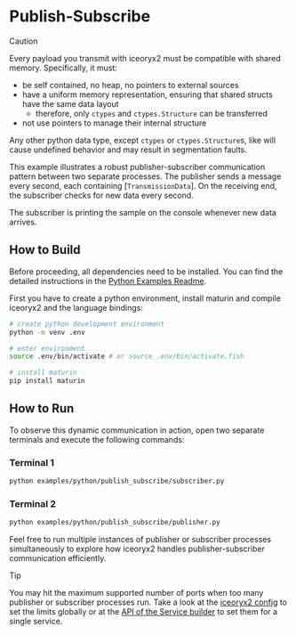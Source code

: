 # Publish-Subscribe

> [!CAUTION]
> Every payload you transmit with iceoryx2 must be compatible with shared
> memory. Specifically, it must:
>
> * be self contained, no heap, no pointers to external sources
> * have a uniform memory representation, ensuring that shared structs have the
>     same data layout
>   * therefore, only `ctypes` and `ctypes.Structure` can be transferred
> * not use pointers to manage their internal structure
>
> Any other python data type, except `ctypes` or `ctypes.Structure`s, like will
> cause undefined behavior and may result in segmentation faults.

This example illustrates a robust publisher-subscriber communication pattern
between two separate processes. The publisher sends a message every second,
each containing [`TransmissionData`]. On the receiving end, the subscriber
checks for new data every second.

The subscriber is printing the sample on the console whenever new data arrives.

## How to Build

Before proceeding, all dependencies need to be installed. You can find
the detailed instructions in the [Python Examples Readme](../README.md).

First you have to create a python environment, install maturin and compile
iceoryx2 and the language bindings:

```sh
# create python development environment
python -m venv .env

# enter environment
source .env/bin/activate # or source .env/bin/activate.fish

# install maturin
pip install maturin
```

## How to Run

To observe this dynamic communication in action, open two separate terminals and
execute the following commands:

### Terminal 1

```sh
python examples/python/publish_subscribe/subscriber.py
```

### Terminal 2

```sh
python examples/python/publish_subscribe/publisher.py
```

Feel free to run multiple instances of publisher or subscriber processes
simultaneously to explore how iceoryx2 handles publisher-subscriber
communication efficiently.

> [!TIP]
> You may hit the maximum supported number of ports when too many publisher or
> subscriber processes run. Take a look at the
> [iceoryx2 config](../../../config) to set the limits globally or at the
> [API of the Service builder](https://docs.rs/iceoryx2/latest/iceoryx2/service/index.html)
> to set them for a single service.
